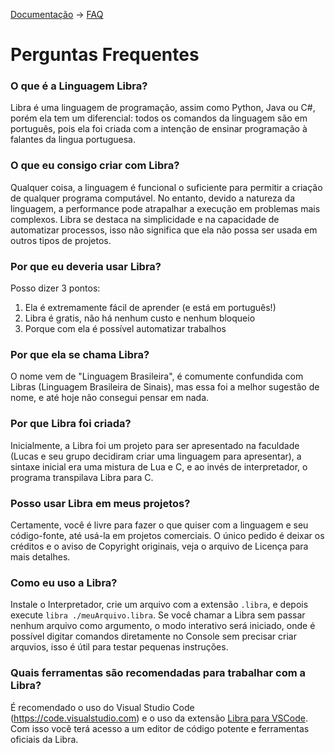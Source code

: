 [Documentação](README.md) -> [FAQ](#)

# Perguntas Frequentes

### O que é a Linguagem Libra?
Libra é uma linguagem de programação, assim como Python, Java ou C#, porém ela tem um diferencial: 
todos os comandos da linguagem são em português, pois ela foi criada com a intenção de ensinar programação
à falantes da lingua portuguesa.

### O que eu consigo criar com Libra?
Qualquer coisa, a linguagem é funcional o suficiente para permitir a criação de qualquer programa computável.
No entanto, devido a natureza da linguagem, a performance pode atrapalhar a execução em problemas mais complexos.
Libra se destaca na simplicidade e na capacidade de automatizar processos, isso não significa que ela não possa ser
usada em outros tipos de projetos.

### Por que eu deveria usar Libra?
Posso dizer 3 pontos:
1. Ela é extremamente fácil de aprender (e está em português!)
2. Libra é gratis, não há nenhum custo e nenhum bloqueio
3. Porque com ela é possível automatizar trabalhos

### Por que ela se chama Libra?
O nome vem de "Linguagem Brasileira", é comumente confundida com Libras (Linguagem Brasileira de Sinais), mas
essa foi a melhor sugestão de nome, e até hoje não consegui pensar em nada.

### Por que Libra foi criada?
Inicialmente, a Libra foi um projeto para ser apresentado na faculdade (Lucas e seu grupo decidiram criar uma linguagem para apresentar),
a sintaxe inicial era uma mistura de Lua e C, e ao invés de interpretador, o programa transpilava Libra para C.

### Posso usar Libra em meus projetos?
Certamente, você é livre para fazer o que quiser com a linguagem e seu código-fonte, até usá-la em projetos comerciais. O único pedido é
deixar os créditos e o aviso de Copyright originais, veja o arquivo de Licença para mais detalhes.

### Como eu uso a Libra?
Instale o Interpretador, crie um arquivo com a extensão `.libra`, e depois execute `libra ./meuArquivo.libra`. Se você chamar a Libra sem passar nenhum arquivo
como argumento, o modo interativo será iniciado, onde é possível digitar comandos diretamente no Console sem precisar criar arquvios, isso é útil para testar
pequenas instruções.

### Quais ferramentas são recomendadas para trabalhar com a Libra?
É recomendado o uso do Visual Studio Code (https://code.visualstudio.com) e o uso da extensão [Libra para VSCode](https://marketplace.visualstudio.com/items?itemName=LucasMCampos.libra).
Com isso você terá acesso a um editor de código potente e ferramentas oficiais da Libra.
